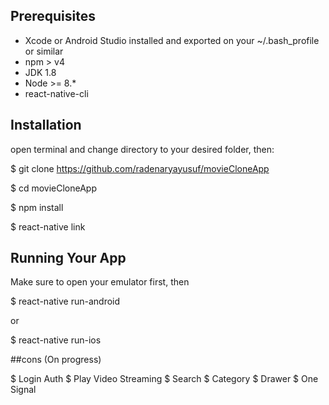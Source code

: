 ## Prerequisites

- Xcode or Android Studio installed and exported on your ~/.bash_profile or similar
- npm > v4
- JDK 1.8
- Node >= 8.*
- react-native-cli

## Installation

open terminal and change directory to your desired folder, then:

$ git clone https://github.com/radenaryayusuf/movieCloneApp

$ cd movieCloneApp

$ npm install

$ react-native link



## Running Your App

Make sure to open your emulator first, then

$ react-native run-android

or

$ react-native run-ios



##cons (On progress)

$ Login Auth
$ Play Video Streaming
$ Search
$ Category
$ Drawer
$ One Signal

